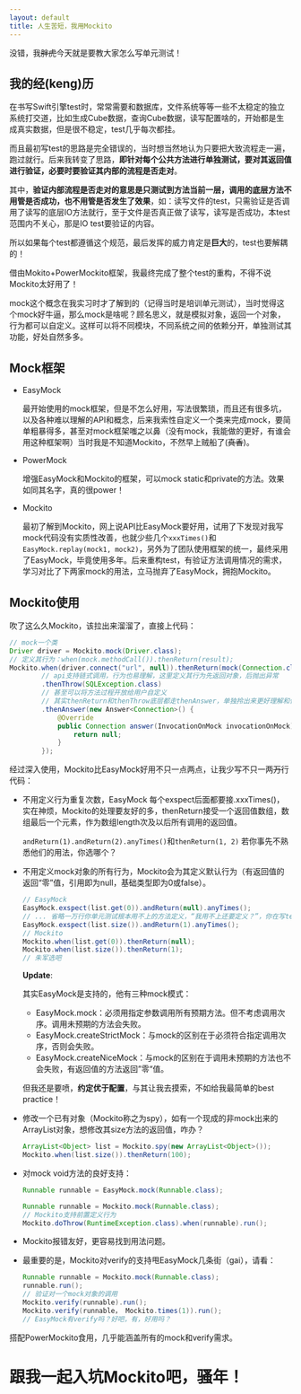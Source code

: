 ```yaml
---
layout: default
title: 人生苦短，我用Mockito
---
```


没错，我~~胖虎~~今天就是要教大家怎么写单元测试！

## 我的经(keng)历

在书写Swift引擎test时，常常需要和数据库，文件系统等等一些不太稳定的独立系统打交道，比如生成Cube数据，查询Cube数据，读写配置啥的，开始都是生成真实数据，但是很不稳定，test几乎每次都挂。

而且最初写test的思路是完全错误的，当时想当然地认为只要把大致流程走一遍，跑过就行。后来我转变了思路，**即针对每个公共方法进行单独测试，要对其返回值进行验证，必要时要验证其内部的流程是否走对**。

其中，**验证内部流程是否走对的意思是只测试到方法当前一层，调用的底层方法不用管是否成功，也不用管是否发生了效果**，如：读写文件的test，只需验证是否调用了读写的底层IO方法就行，至于文件是否真正做了读写，读写是否成功，本test范围内不关心，那是IO test要验证的内容。

所以如果每个test都遵循这个规范，最后发挥的威力肯定是**巨大**的，test也要解耦的！

借由Mokito+PowerMockito框架，我最终完成了整个test的重构，不得不说Mockito太好用了！

mock这个概念在我实习时才了解到的（记得当时是培训单元测试），当时觉得这个mock好牛逼，那么mock是啥呢？顾名思义，就是模拟对象，返回一个对象，行为都可以自定义。这样可以将不同模块，不同系统之间的依赖分开，单独测试其功能，好处自然多多。

## Mock框架

* EasyMock

  最开始使用的mock框架，但是不怎么好用，写法很繁琐，而且还有很多坑，以及各种难以理解的API和概念，后来我索性自定义一个类来完成mock，要简单粗暴得多，甚至对mock框架嗤之以鼻（没有mock，我能做的更好，有谁会用这种框架啊）当时我是不知道Mockito，不然早上贼船了(~~真香~~)。

* PowerMock

  增强EasyMock和Mockito的框架，可以mock static和private的方法。效果如同其名字，真的很power！

* Mockito

  最初了解到Mockito，网上说API比EasyMock要好用，试用了下发现对我写mock代码没有实质性改善，也就少些几个`xxxTimes()`和`EasyMock.replay(mock1, mock2)`，另外为了团队使用框架的统一，最终采用了EasyMock，毕竟使用多年。后来重构test，有验证方法调用情况的需求，学习对比了下两家mock的用法，立马抛弃了EasyMock，拥抱Mockito。

## Mockito使用

吹了这么久Mockito，该拉出来溜溜了，直接上代码：

```java
// mock一个类
Driver driver = Mockito.mock(Driver.class);
// 定义其行为：when(mock.methodCall()).thenReturn(result);
Mockito.when(driver.connect("url", null)).thenReturn(mock(Connection.class))
        // api支持链式调用，行为也易理解，这里定义其行为先返回对象，后抛出异常
        .thenThrow(SQLException.class)
        // 甚至可以将方法过程开放给用户自定义
        // 其实thenReturn和thenThrow底层都走thenAnswer，单独拎出来更好理解和使用
        .thenAnswer(new Answer<Connection>() {
            @Override
            public Connection answer(InvocationOnMock invocationOnMock) throws Throwable {
                return null;
            }
        });
```
经过深入使用，Mockito比EasyMock好用不只一点两点，让我少写不只一两~~万~~行代码：

* 不用定义行为重复次数，EasyMock 每个exspect后面都要接.xxxTimes()，实在神烦，Mockito的处理要友好的多，thenReturn接受一个返回值数组，数组最后一个元素，作为数组length次及以后所有调用的返回值。

  `andReturn(1).andReturn(2).anyTimes()`和`thenReturn(1, 2)` 若你事先不熟悉他们的用法，你选哪个？

* 不用定义mock对象的所有行为，Mockito会为其定义默认行为（有返回值的返回“零”值，引用即为null，基础类型即为0或false）。

  ```java
  // EasyMock
  EasyMock.exspect(list.get(0)).andReturn(null).anyTimes();
  // ... 省略一万行你单元测试根本用不上的方法定义，“我用不上还要定义？”，你在写test时如是说。
  EasyMock.exspect(list.size()).andReturn(1).anyTimes();
  // Mockito
  Mockito.when(list.get(0)).thenReturn(null);
  Mockito.when(list.size()).thenReturn(1);
  // 朱军选吧
  ```

  **Update**:

  其实EasyMock是支持的，他有三种mock模式：

  - EasyMock.mock：必须用指定参数调用所有预期方法。但不考虑调用次序。调用未预期的方法会失败。
  - EasyMock.createStrictMock：与mock的区别在于必须符合指定调用次序，否则会失败。
  - EasyMock.createNiceMock：与mock的区别在于调用未预期的方法也不会失败，有返回值的方法返回”零“值。

  但我还是要喷，**约定优于配置**，与其让我去摸索，不如给我最简单的best practice！

* 修改一个已有对象（Mockito称之为spy），如有一个现成的非mock出来的ArrayList对象，想修改其size方法的返回值，咋办？

  ```java
  ArrayList<Object> list = Mockito.spy(new ArrayList<Object>());
  Mockito.when(list.size()).thenReturn(100);
  ```

* 对mock void方法的良好支持：

  ```java
  Runnable runnable = EasyMock.mock(Runnable.class);
  
  Runnable runnable = Mockito.mock(Runnable.class);
  // Mockito支持前置定义行为
  Mockito.doThrow(RuntimeException.class).when(runnable).run();
  ```

* Mockito报错友好，更容易找到用法问题。

* 最重要的是，Mockito对verify的支持甩EasyMock几条街（gai），请看：

  ```java
  Runnable runnable = Mockito.mock(Runnable.class);
  runnable.run();
  // 验证对一个mock对象的调用
  Mockito.verify(runnable).run();
  Mockito.verify(runnable， Mockito.times(1)).run();
  // EasyMock有verify吗？好吧，有，好用吗？
  ```

搭配PowerMockito食用，几乎能涵盖所有的mock和verify需求。

# 跟我一起入坑Mockito吧，骚年！

